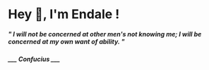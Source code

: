 <h1 title="head"> Hey 👋, I'm Endale !</h1>

**<h5><i>" I will not be concerned at other men's not knowing me; I will be concerned at my own want of ability. "</i></h5>**

*<b>___ Confucius ___</b>*
